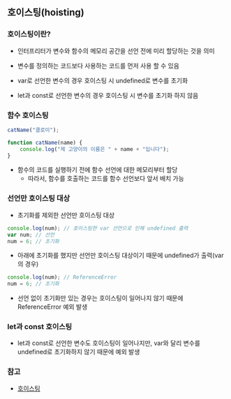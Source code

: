 ## 호이스팅(hoisting)

### 호이스팅이란?

-   인터프리터가 변수와 함수의 메모리 공간을 선언 전에 미리 할당하는 것을 의미
-   변수를 정의하는 코드보다 사용하는 코드를 먼저 사용 할 수 있음

-   var로 선언한 변수의 경우 호이스팅 시 undefined로 변수를 초기화
-   let과 const로 선언한 변수의 경우 호이스팅 시 변수를 초기화 하지 않음

### 함수 호이스팅

```js
catName("클로이");

function catName(name) {
    console.log("제 고양이의 이름은 " + name + "입니다");
}
```

-   함수의 코드를 실행하기 전에 함수 선언에 대한 메모리부터 할당
    -   따라서, 함수를 호출하는 코드를 함수 선언보다 앞서 배치 가능

### 선언만 호이스팅 대상

-   초기화를 제외한 선언만 호이스팅 대상

```js
console.log(num); // 호이스팅한 var 선언으로 인해 undefined 출력
var num; // 선언
num = 6; // 초기화
```

-   아래에 초기화를 했지만 선언만 호이스팅 대상이기 때문에 undefined가 출력(var의 경우)

```js
console.log(num); // ReferenceError
num = 6; // 초기화
```

-   선언 없이 초기화만 있는 경우는 호이스팅이 일어나지 않기 때문에 ReferenceError 예외 발생

### let과 const 호이스팅

-   let과 const로 선언한 변수도 호이스팅이 일어나지만, var와 달리 변수를 undefined로 초기화하지 않기 때문에 예외 발생

### 참고

-   [호이스팅](https://developer.mozilla.org/ko/docs/Glossary/Hoisting)
